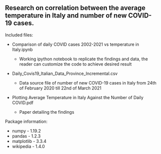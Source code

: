 ## Research on correlation between the average temperature in Italy and number of new COVID-19 cases.

Included files: 
* Comparison of daily COVID cases 2002-2021 vs temperature in Italy.ipynb 
    * Working ipython notebook to replicate the findings and data, 
      the reader can customize the code to achieve desired result
      
* Daily_Covis19_Italian_Data_Province_Incremental.csv
    * Data source file of number of new COVID-19 cases in Italy from 
      24th of February 2020 till 22nd of March 2021
      
* Plotting Average Temperature in Italy Against the Number of Daily COVID.pdf
    * Paper detailing the findings
    
Package information:
* numpy - 1.19.2
* pandas - 1.2.3
* matplotlib - 3.3.4
* wikipedia - 1.4.0

